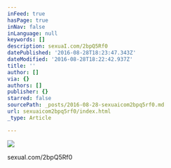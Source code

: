 ```yaml
---
inFeed: true
hasPage: true
inNav: false
inLanguage: null
keywords: []
description: sexuaI.com/2bpQ5Rf0
datePublished: '2016-08-28T18:23:47.343Z'
dateModified: '2016-08-28T18:22:42.937Z'
title: ''
author: []
via: {}
authors: []
publisher: {}
starred: false
sourcePath: _posts/2016-08-28-sexuaicom2bpq5rf0.md
url: sexuaicom2bpq5rf0/index.html
_type: Article

---
```

![](https://the-grid-user-content.s3-us-west-2.amazonaws.com/882ac4f9-6406-4f1e-8962-59c86ad819bb.jpg)

sexuaI.com/2bpQ5Rf0